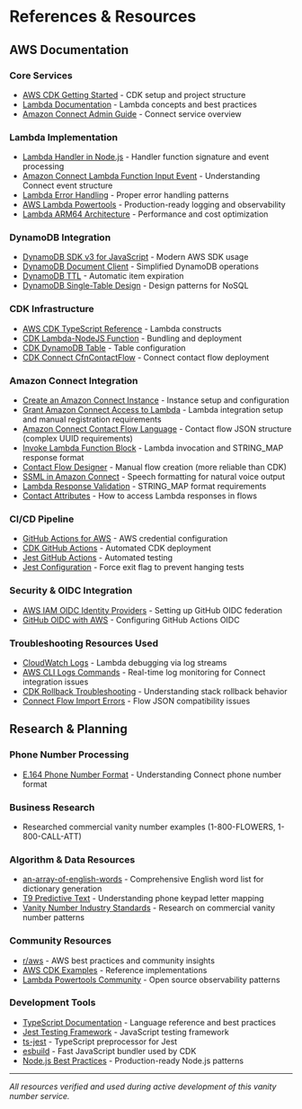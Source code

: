 # References & Resources

## AWS Documentation

### Core Services
- [AWS CDK Getting Started](https://docs.aws.amazon.com/cdk/v2/guide/getting_started.html) - CDK setup and project structure
- [Lambda Documentation](https://docs.aws.amazon.com/lambda/latest/dg/welcome.html) - Lambda concepts and best practices
- [Amazon Connect Admin Guide](https://docs.aws.amazon.com/connect/latest/adminguide/what-is-amazon-connect.html) - Connect service overview

### Lambda Implementation
- [Lambda Handler in Node.js](https://docs.aws.amazon.com/lambda/latest/dg/nodejs-handler.html) - Handler function signature and event processing
- [Amazon Connect Lambda Function Input Event](https://docs.aws.amazon.com/connect/latest/adminguide/connect-lambda-functions.html#function-input) - Understanding Connect event structure
- [Lambda Error Handling](https://docs.aws.amazon.com/lambda/latest/dg/nodejs-exceptions.html) - Proper error handling patterns
- [AWS Lambda Powertools](https://docs.powertools.aws.dev/lambda/typescript/latest/) - Production-ready logging and observability
- [Lambda ARM64 Architecture](https://aws.amazon.com/blogs/aws/aws-lambda-functions-powered-by-aws-graviton2-processor-run-your-functions-on-arm-and-get-up-to-34-better-price-performance/) - Performance and cost optimization

### DynamoDB Integration
- [DynamoDB SDK v3 for JavaScript](https://docs.aws.amazon.com/AWSJavaScriptSDK/v3/latest/client/dynamodb/) - Modern AWS SDK usage
- [DynamoDB Document Client](https://docs.aws.amazon.com/AWSJavaScriptSDK/v3/latest/lib/lib-dynamodb/) - Simplified DynamoDB operations
- [DynamoDB TTL](https://docs.aws.amazon.com/amazondynamodb/latest/developerguide/TTL.html) - Automatic item expiration
- [DynamoDB Single-Table Design](https://www.alexdebrie.com/posts/dynamodb-single-table/) - Design patterns for NoSQL

### CDK Infrastructure
- [AWS CDK TypeScript Reference](https://docs.aws.amazon.com/cdk/api/v2/docs/aws-cdk-lib.aws_lambda-readme.html) - Lambda constructs
- [CDK Lambda-NodeJS Function](https://docs.aws.amazon.com/cdk/api/v2/docs/aws-cdk-lib.aws_lambda_nodejs-readme.html) - Bundling and deployment
- [CDK DynamoDB Table](https://docs.aws.amazon.com/cdk/api/v2/docs/aws-cdk-lib.aws_dynamodb-readme.html) - Table configuration
- [CDK Connect CfnContactFlow](https://docs.aws.amazon.com/cdk/api/v2/docs/aws-cdk-lib.aws_connect.CfnContactFlow.html) - Connect contact flow deployment

### Amazon Connect Integration
- [Create an Amazon Connect Instance](https://docs.aws.amazon.com/connect/latest/adminguide/amazon-connect-instances.html) - Instance setup and configuration
- [Grant Amazon Connect Access to Lambda](https://docs.aws.amazon.com/connect/latest/adminguide/connect-lambda-functions.html) - Lambda integration setup and manual registration requirements
- [Amazon Connect Contact Flow Language](https://docs.aws.amazon.com/connect/latest/adminguide/flow-language.html) - Contact flow JSON structure (complex UUID requirements)
- [Invoke Lambda Function Block](https://docs.aws.amazon.com/connect/latest/adminguide/invoke-lambda-function-block.html) - Lambda invocation and STRING_MAP response format
- [Contact Flow Designer](https://docs.aws.amazon.com/connect/latest/adminguide/contact-flow-designer.html) - Manual flow creation (more reliable than CDK)
- [SSML in Amazon Connect](https://docs.aws.amazon.com/connect/latest/adminguide/ssml.html) - Speech formatting for natural voice output
- [Lambda Response Validation](https://docs.aws.amazon.com/connect/latest/adminguide/invoke-lambda-function-block.html#lambda-response) - STRING_MAP format requirements
- [Contact Attributes](https://docs.aws.amazon.com/connect/latest/adminguide/connect-contact-attributes.html) - How to access Lambda responses in flows

### CI/CD Pipeline
- [GitHub Actions for AWS](https://github.com/aws-actions/configure-aws-credentials) - AWS credential configuration
- [CDK GitHub Actions](https://docs.aws.amazon.com/cdk/v2/guide/cli.html#cli-deploy) - Automated CDK deployment
- [Jest GitHub Actions](https://jestjs.io/docs/getting-started#using-github-actions) - Automated testing
- [Jest Configuration](https://jestjs.io/docs/configuration#forceexit-boolean) - Force exit flag to prevent hanging tests

### Security & OIDC Integration
- [AWS IAM OIDC Identity Providers](https://docs.aws.amazon.com/IAM/latest/UserGuide/id_roles_providers_create_oidc.html) - Setting up GitHub OIDC federation
- [GitHub OIDC with AWS](https://docs.github.com/en/actions/deployment/security-hardening-your-deployments/configuring-openid-connect-in-amazon-web-services) - Configuring GitHub Actions OIDC

### Troubleshooting Resources Used
- [CloudWatch Logs](https://docs.aws.amazon.com/AmazonCloudWatch/latest/logs/Working-with-log-groups-and-streams.html) - Lambda debugging via log streams
- [AWS CLI Logs Commands](https://docs.aws.amazon.com/cli/latest/reference/logs/) - Real-time log monitoring for Connect integration issues
- [CDK Rollback Troubleshooting](https://docs.aws.amazon.com/cdk/v2/guide/troubleshooting.html) - Understanding stack rollback behavior
- [Connect Flow Import Errors](https://docs.aws.amazon.com/connect/latest/adminguide/contact-flow-import-export.html) - Flow JSON compatibility issues

## Research & Planning

### Phone Number Processing
- [E.164 Phone Number Format](https://docs.aws.amazon.com/connect/latest/adminguide/phone-number-requirements.html) - Understanding Connect phone number format

### Business Research
- Researched commercial vanity number examples (1-800-FLOWERS, 1-800-CALL-ATT)

### Algorithm & Data Resources
- [an-array-of-english-words](https://www.npmjs.com/package/an-array-of-english-words) - Comprehensive English word list for dictionary generation
- [T9 Predictive Text](https://en.wikipedia.org/wiki/T9_(predictive_text)) - Understanding phone keypad letter mapping
- [Vanity Number Industry Standards](https://en.wikipedia.org/wiki/Phoneword) - Research on commercial vanity number patterns

### Community Resources
- [r/aws](https://www.reddit.com/r/aws/) - AWS best practices and community insights
- [AWS CDK Examples](https://github.com/aws-samples/aws-cdk-examples) - Reference implementations
- [Lambda Powertools Community](https://github.com/aws-powertools/powertools-lambda-typescript) - Open source observability patterns

### Development Tools
- [TypeScript Documentation](https://www.typescriptlang.org/docs/) - Language reference and best practices
- [Jest Testing Framework](https://jestjs.io/docs/getting-started) - JavaScript testing framework
- [ts-jest](https://kulshekhar.github.io/ts-jest/) - TypeScript preprocessor for Jest
- [esbuild](https://esbuild.github.io/) - Fast JavaScript bundler used by CDK
- [Node.js Best Practices](https://github.com/goldbergyoni/nodebestpractices) - Production-ready Node.js patterns

---

*All resources verified and used during active development of this vanity number service.*
